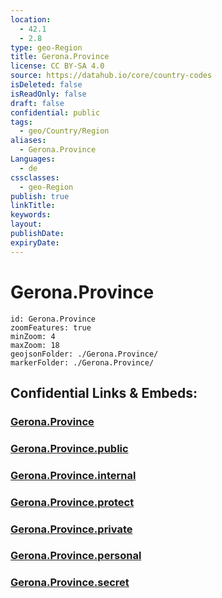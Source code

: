 ```yaml
---
location:
  - 42.1
  - 2.8
type: geo-Region
title: Gerona.Province
license: CC BY-SA 4.0
source: https://datahub.io/core/country-codes
isDeleted: false
isReadOnly: false
draft: false
confidential: public
tags:
  - geo/Country/Region
aliases:
  - Gerona.Province
Languages:
  - de
cssclasses:
  - geo-Region
publish: true
linkTitle:
keywords:
layout:
publishDate:
expiryDate:
---
```


# Gerona.Province

```leaflet
id: Gerona.Province
zoomFeatures: true 
minZoom: 4 
maxZoom: 18
geojsonFolder: ./Gerona.Province/
markerFolder: ./Gerona.Province/
```


## Confidential Links & Embeds: 

### [Gerona.Province](/_Standards/Earth/Continent/Europe/Europe~South/Spain/Provinces~Spain/Catalunya/counties~Cataluña/Gerona.Province.md) 

### [Gerona.Province.public](/_public/Earth/Continent/Europe/Europe~South/Spain/Provinces~Spain/Catalunya/counties~Cataluña/Gerona.Province.public.md) 

### [Gerona.Province.internal](/_internal/Earth/Continent/Europe/Europe~South/Spain/Provinces~Spain/Catalunya/counties~Cataluña/Gerona.Province.internal.md) 

### [Gerona.Province.protect](/_protect/Earth/Continent/Europe/Europe~South/Spain/Provinces~Spain/Catalunya/counties~Cataluña/Gerona.Province.protect.md) 

### [Gerona.Province.private](/_private/Earth/Continent/Europe/Europe~South/Spain/Provinces~Spain/Catalunya/counties~Cataluña/Gerona.Province.private.md) 

### [Gerona.Province.personal](/_personal/Earth/Continent/Europe/Europe~South/Spain/Provinces~Spain/Catalunya/counties~Cataluña/Gerona.Province.personal.md) 

### [Gerona.Province.secret](/_secret/Earth/Continent/Europe/Europe~South/Spain/Provinces~Spain/Catalunya/counties~Cataluña/Gerona.Province.secret.md)

